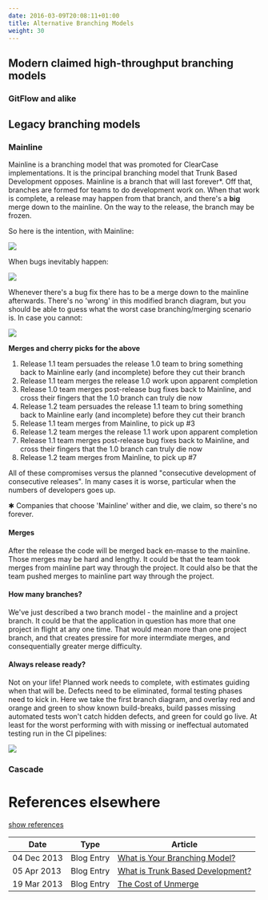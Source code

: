 ```yaml
---
date: 2016-03-09T20:08:11+01:00
title: Alternative Branching Models
weight: 30
---
```


## Modern claimed high-throughput branching models

### GitFlow and alike

## Legacy branching models

### Mainline

Mainline is a branching model that was promoted for ClearCase implementations. It is the principal branching 
model that Trunk Based Development opposes. Mainline is a branch that will last forever*. Off that, branches are formed
for teams to do development work on. When that work is complete, a release may happen from that branch, and there's a
**big** merge down to the mainline. On the way to the release, the branch may be frozen. 

So here is the intention, with Mainline:

![](/images/mainline1.png)

When bugs inevitably happen:

![](/images/mainline2.png)

Whenever there's a bug fix there has to be a merge down to the mainline afterwards. There's no 'wrong' in this modified
branch diagram, but you should be able to guess what the worst case branching/merging scenario is. In case you cannot:

![](/images/mainline3.png)

**Merges and cherry picks for the above**

1. Release 1.1 team persuades the release 1.0 team to bring something back to Mainline early (and incomplete) before they cut their branch
1. Release 1.1 team merges the release 1.0 work upon apparent completion
1. Release 1.0 team merges post-release bug fixes back to Mainline, and cross their fingers that the 1.0 branch can truly die now
1. Release 1.2 team persuades the release 1.1 team to bring something back to Mainline early (and incomplete) before they cut their branch
1. Release 1.1 team merges from Mainline, to pick up #3
1. Release 1.2 team merges the release 1.1 work upon apparent completion
1. Release 1.1 team merges post-release bug fixes back to Mainline, and cross their fingers that the 1.0 branch can truly die now
1. Release 1.2 team merges from Mainline, to pick up #7

All of these compromises versus the planned "consecutive development of consecutive releases". In many cases it is worse,
particular when the numbers of developers goes up.

&#10033; Companies that choose 'Mainline' wither and die, we claim, so there's no forever.

#### Merges

After the release the code will be merged back en-masse to the mainline. Those
merges may be hard and lengthy. It could be that the team took merges from mainline part way through the project. It 
could also be that the team pushed merges to mainline part way through the project. 

#### How many branches?

We've just described a two branch model - the mainline and a project branch. It could be that the application in 
question has more that one project in flight at any one time. That would mean more than one project branch, and that
creates pressire for more intermdiate merges, and consequentially greater merge difficulty.

#### Always release ready?

Not on your life! Planned work needs to complete, with estimates guiding when that will be. Defects need to be 
eliminated, formal testing phases need to kick in. Here we take the first branch diagram, and overlay red and orange 
and green to show known build-breaks, build passes missing automated tests won't catch hidden defects, 
and green for could go live. At least for the worst performing with with missing or ineffectual automated 
testing run in the CI pipelines:

![](/images/mainline4.png)

### Cascade

# References elsewhere

<a id="showHideRefs" href="javascript:toggleRefs();">show references</a>

Date    | Type  | Article
--------|-------|--------
04 Dec 2013 | Blog Entry | [What is Your Branching Model?](http://paulhammant.com/2013/12/04/what_is_your_branching_model/)
05 Apr 2013 | Blog Entry | [What is Trunk Based Development?](http://paulhammant.com/2013/04/05/what-is-trunk-based-development/)
19 Mar 2013 | Blog Entry | [The Cost of Unmerge](http://paulhammant.com/2013/03/19/cost-of-unmerge/)
